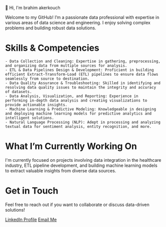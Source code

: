 👋 Hi, I'm brahim akerkouch

Welcome to my GitHub! I’m a passionate data professional with expertise in various areas of data science and engineering. I enjoy solving complex problems and building robust data solutions.

# Skills & Competencies

    - Data Collection and Cleaning: Expertise in gathering, preprocessing, and organizing data from multiple sources for analysis.
    - ETL & Data Pipelines Design & Development: Proficient in building efficient Extract-Transform-Load (ETL) pipelines to ensure data flows seamlessly from source to destination.
    - Data Quality Assurance & Troubleshooting: Skilled in identifying and resolving data quality issues to maintain the integrity and accuracy of datasets.
    - Data Analysis, Visualization, and Reporting: Experience in performing in-depth data analysis and creating visualizations to provide actionable insights.
    - Machine Learning & Predictive Modeling: Knowledgeable in designing and deploying machine learning models for predictive analytics and intelligent solutions.
    - Natural Language Processing (NLP): Adept in processing and analyzing textual data for sentiment analysis, entity recognition, and more.

# What I’m Currently Working On

I'm currently focused on projects involving data integration in the healthcare industry, ETL pipeline development, and building machine learning models to extract valuable insights from diverse data sources.

# Get in Touch

Feel free to reach out if you want to collaborate or discuss data-driven solutions!

[LinkedIn Profile](https://www.linkedin.com/in/brahimakerkouch/)
[Email Me](mailto:ibrahimakerkouch@gmail.com)
